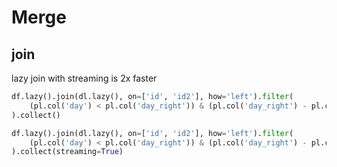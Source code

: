 # Merge

## join
lazy join with streaming is 2x faster
```py
df.lazy().join(dl.lazy(), on=['id', 'id2'], how='left').filter(
    (pl.col('day') < pl.col('day_right')) & (pl.col('day_right') - pl.col('day') <= 30)
).collect()

df.lazy().join(dl.lazy(), on=['id', 'id2'], how='left').filter(
    (pl.col('day') < pl.col('day_right')) & (pl.col('day_right') - pl.col('day') <= 30)
).collect(streaming=True)
```
